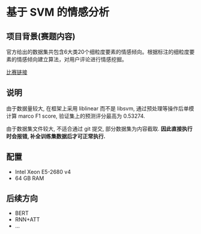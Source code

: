 # 基于 SVM 的情感分析
## 项目背景(赛题内容)
官方给出的数据集共包含6大类20个细粒度要素的情感倾向。根据标注的细粒度要素的情感倾向建立算法，对用户评论进行情感挖掘。

[比赛链接](https://challenger.ai/competition/fsauor2018?from=groupmessage)

## 说明
由于数据量较大, 在框架上采用 liblinear 而不是 libsvm, 通过预处理等操作后单模计算 marco F1 score, 验证集上的预测评分最高为 0.53274.

由于数据集文件较大, 不适合通过 git 提交, 部分数据集为内容截取. **因此直接执行时会报错, 补全训练集数据后才可正常执行.**

## 配置
- Intel Xeon E5-2680 v4
- 64 GB RAM

## 后续方向
- BERT
- RNN+ATT
- ...
